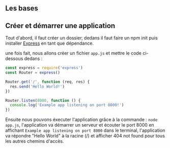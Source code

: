 ## Les bases

## Créer et démarrer une application 

Tout d'abord, il faut créer un dossier, dedans il faut faire un npm init puis installer [Express](installation.md) en tant que dépendance.

une fois fait, nous allons créer un fichier `app.js` et mettre le code ci-dessous dedans : 
```js
const express = require('express')
const Router = express()

Router.get('/', function (req, res) {
  res.send('Hello World!')
})

Router.listen(8000, function () {
  console.log('Example app listening on port 8000!')
})
```

Ensuite nous pouvons éxecuter l'application grâce à la commande : `node app.js`, l'application va démarrer un serveur et écouter le port 8000 en affichant `Example app listening on port 8000` dans le terminal, l'application va répondre "Hello World" à la racine (/) et afficher 404 not found pour tous les autres chemins d'accès.